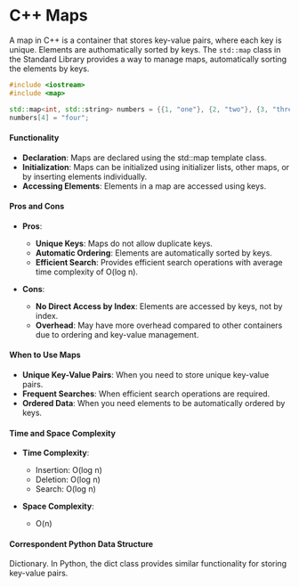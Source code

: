 # C++ Maps

A map in C++ is a container that stores key-value pairs, where each key is unique. Elements are authomatically sorted by keys.
The `std::map` class in the Standard Library provides a way to manage maps, automatically sorting the elements by keys.

```cpp
#include <iostream>
#include <map>

std::map<int, std::string> numbers = {{1, "one"}, {2, "two"}, {3, "three"}};
numbers[4] = "four";

```

#### Functionality
- **Declaration**: Maps are declared using the std::map template class.
- **Initialization**: Maps can be initialized using initializer lists, other maps, or by inserting elements individually.
- **Accessing Elements**: Elements in a map are accessed using keys.

#### Pros and Cons 
- **Pros**:

    - **Unique Keys**: Maps do not allow duplicate keys.
    - **Automatic Ordering**: Elements are automatically sorted by keys.
    - **Efficient Search**: Provides efficient search operations with average time complexity of O(log n).


- **Cons**:

    - **No Direct Access by Index**: Elements are accessed by keys, not by index.
    - **Overhead**: May have more overhead compared to other containers due to ordering and key-value management.

#### When to Use Maps

- **Unique Key-Value Pairs**: When you need to store unique key-value pairs.
- **Frequent Searches**: When efficient search operations are required.
- **Ordered Data**: When you need elements to be automatically ordered by keys.

#### Time and Space Complexity
- **Time Complexity**:

    - Insertion: O(log n)
    - Deletion: O(log n)
    - Search: O(log n)

- **Space Complexity**:
    - O(n) 

#### Correspondent Python Data Structure
Dictionary. In Python, the dict class provides similar functionality for storing key-value pairs.
